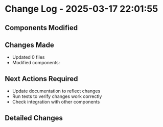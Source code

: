 # Change Log - 2025-03-17 22:01:55

## Components Modified

## Changes Made
- Updated 0 files
- Modified components: 

## Next Actions Required
- Update documentation to reflect changes
- Run tests to verify changes work correctly
- Check integration with other components

## Detailed Changes
```diff

```
